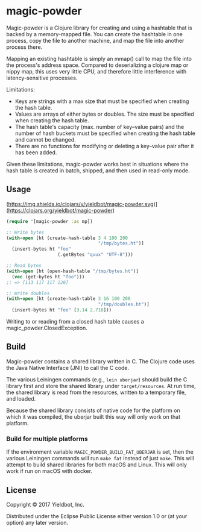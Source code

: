 # magic-powder

Magic-powder is a Clojure library for creating and using a hashtable
that is backed by a memory-mapped file. You can create the hashtable
in one process, copy the file to another machine, and map the file
into another process there.

Mapping an existing hashtable is simply an mmap() call to map the file
into the process's address space. Compared to deserializing a clojure
map or nippy map, this uses very little CPU, and therefore little
interference with latency-sensitive processes.

Limitations:
* Keys are strings with a max size that must be specified when
  creating the hash table.
* Values are arrays of either bytes or doubles. The size must be
  specified when creating the hash table.
* The hash table's capacity (max. number of key–value pairs) and the
  number of hash buckets must be specified when creating the hash
  table and cannot be changed.
* There are no functions for modifying or deleting a key–value pair
  after it has been added.

Given these limitations, magic-powder works best in situations where
the hash table is created in batch, shipped, and then used in
read-only mode.

## Usage

(https://img.shields.io/clojars/v/yieldbot/magic-powder.svg)](https://clojars.org/yieldbot/magic-powder)

``` clojure
(require '[magic-powder :as mp])

;; Write bytes
(with-open [ht (create-hash-table 3 4 100 200
                                  "/tmp/bytes.ht")]
  (insert-bytes ht "foo"
                   (.getBytes "quux" "UTF-8")))

;; Read bytes
(with-open [ht (open-hash-table "/tmp/bytes.ht")]
  (vec (get-bytes ht "foo")))
;; => [113 117 117 120]

;; Write doubles
(with-open [ht (create-hash-table 3 16 100 200
                                  "/tmp/doubles.ht")]
  (insert-bytes ht "foo" [3.14 2.718]))
```

Writing to or reading from a closed hash table causes a
magic_powder.ClosedException.


## Build

Magic-powder contains a shared library written in C. The Clojure code
uses the Java Native Interface (JNI) to call the C code.

The various Leiningen commands (e.g., `lein uberjar`) should build the
C library first and store the shared library under
`target/resources`. At run time, the shared library is read from the
resources, written to a temporary file, and loaded.

Because the shared library consists of native code for the platform on
which it was compiled, the uberjar built this way will only work on
that platform.

### Build for multiple platforms

If the environment variable `MAGIC_POWDER_BUILD_FAT_UBERJAR` is set,
then the various Leiningen commands will run `make fat` instead of
just `make`. This will attempt to build shared libraries for both
macOS and Linux. This will only work if run on macOS with docker.


## License

Copyright © 2017 Yieldbot, Inc.

Distributed under the Eclipse Public License either version 1.0 or (at
your option) any later version.
